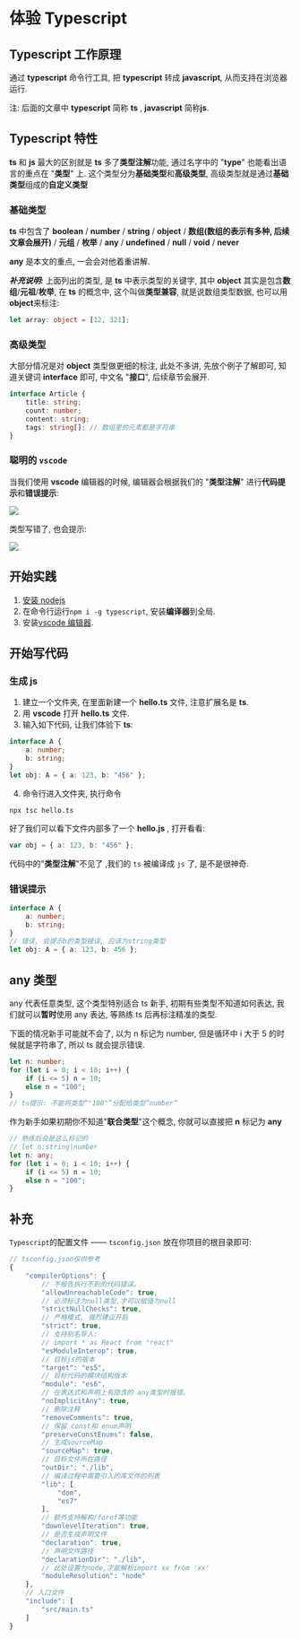 # 体验 Typescript

## Typescript 工作原理

通过 **typescript** 命令行工具, 把 **typescript** 转成 **javascript**, 从而支持在浏览器运行.

注: 后面的文章中 **typescript** 简称 **ts** , **javascript** 简称**js**.

## Typescript 特性

**ts** 和 **js** 最大的区别就是 **ts** 多了**类型注解**功能, 通过名字中的 "**type**" 也能看出语言的重点在 "**类型**" 上. 这个类型分为**基础类型**和**高级类型**, 高级类型就是通过**基础类型**组成的**自定义类型**

### 基础类型

**ts** 中包含了 **boolean** / **number** / **string** / **object** / **数组(数组的表示有多种, 后续文章会展开)** / **元组** / **枚举** / **any** / **undefined** / **null** / **void** / **never**

**any** 是本文的重点, 一会会对他着重讲解.

**_补充说明:_** 上面列出的类型, 是 **ts** 中表示类型的关键字, 其中 **object** 其实是包含**数组**/**元祖**/**枚举**, 在 **ts** 的概念中, 这个叫做**类型兼容**, 就是说数组类型数据, 也可以用**object**来标注:

```typescript
let array: object = [12, 321];
```

### 高级类型

大部分情况是对 **object** 类型做更细的标注, 此处不多讲, 先放个例子了解即可, 知道关键词 **interface** 即可, 中文名 "**接口**", 后续章节会展开.

```typescript
interface Article {
    title: string;
    count: number;
    content: string;
    tags: string[]; // 数组里的元素都是字符串
}
```

### 聪明的 `vscode`

当我们使用 **vscode** 编辑器的时候, 编辑器会根据我们的 "**类型注解**" 进行**代码提示**和**错误提示**:

![](https://ws1.sinaimg.cn/large/005IQkzXly1g4k65l94s1j30k909r0tk.jpg)

类型写错了, 也会提示:

![](https://ws1.sinaimg.cn/large/005IQkzXly1g4k690h7d1j30qd06x0u7.jpg)

## 开始实践

1. [安装 nodejs](https://nodejs.org)
2. 在命令行运行`npm i -g typescript`, 安装**编译器**到全局.
3. 安装[vscode 编辑器](https://code.visualstudio.com/).

## 开始写代码

### 生成 js

1. 建立一个文件夹, 在里面新建一个 **hello.ts** 文件, 注意扩展名是 **ts**.
2. 用 **vscode** 打开 **hello.ts** 文件.
3. 输入如下代码, 让我们体验下 **ts**:

```typescript
interface A {
    a: number;
    b: string;
}
let obj: A = { a: 123, b: "456" };
```

4. 命令行进入文件夹, 执行命令

```shell
npx tsc hello.ts
```

好了我们可以看下文件内部多了一个 **hello.js** , 打开看看:

```javascript
var obj = { a: 123, b: "456" };
```

代码中的"**类型注解**"不见了 ,我们的 `ts` 被编译成 `js` 了, 是不是很神奇.

### 错误提示

```typescript
interface A {
    a: number;
    b: string;
}
// 错误, 会提示b的类型错误, 应该为string类型
let obj: A = { a: 123, b: 456 };
```

## any 类型

any 代表任意类型, 这个类型特别适合 ts 新手, 初期有些类型不知道如何表达, 我们就可以**暂时**使用 any 表达, 等熟练 ts 后再标注精准的类型.

下面的情况新手可能就不会了, 以为 n 标记为 number, 但是循环中 i 大于 5 的时候就是字符串了, 所以 ts 就会提示错误.

```typescript
let n: number;
for (let i = 0; i < 10; i++) {
    if (i <= 5) n = 10;
    else n = "100";
}
// ts提示: 不能将类型“"100"”分配给类型“number”
```

作为新手如果初期你不知道"**联合类型**"这个概念, 你就可以直接把 **n** 标记为 **any**

```typescript
// 熟练后会是这么标记的
// let n:string|number
let n: any;
for (let i = 0; i < 10; i++) {
    if (i <= 5) n = 10;
    else n = "100";
}
```

## 补充

`Typescript`的配置文件 —— `tsconfig.json` 放在你项目的根目录即可:

```javascript
// tsconfig.json仅供参考
{
    "compilerOptions": {
        // 不报告执行不到的代码错误。
        "allowUnreachableCode": true,
        // 必须标注为null类型,才可以赋值为null
        "strictNullChecks": true,
        // 严格模式, 强烈建议开启
        "strict": true,
        // 支持别名导入:
        // import * as React from "react"
        "esModuleInterop": true,
        // 目标js的版本
        "target": "es5",
        // 目标代码的模块结构版本
        "module": "es6",
        // 在表达式和声明上有隐含的 any类型时报错。
        "noImplicitAny": true,
        // 删除注释
        "removeComments": true,
        // 保留 const和 enum声明
        "preserveConstEnums": false,
        // 生成sourceMap
        "sourceMap": true,
        // 目标文件所在路径
        "outDir": "./lib",
        // 编译过程中需要引入的库文件的列表
        "lib": [
            "dom",
            "es7"
        ],
        // 额外支持解构/forof等功能
        "downlevelIteration": true,
        // 是否生成声明文件
        "declaration": true,
        // 声明文件路径
        "declarationDir": "./lib",
        // 此处设置为node,才能解析import xx from 'xx'
        "moduleResolution": "node"
    },
    // 入口文件
    "include": [
        "src/main.ts"
    ]
}
```
